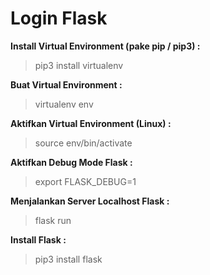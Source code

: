 # Login Flask

**Install Virtual Environment (pake pip / pip3) :**
> pip3 install virtualenv

**Buat Virtual Environment :**
> virtualenv env

**Aktifkan Virtual Environment (Linux) :**
> source env/bin/activate

**Aktifkan Debug Mode Flask :**
> export FLASK_DEBUG=1

**Menjalankan Server Localhost Flask :**
> flask run

**Install Flask :**
> pip3 install flask
